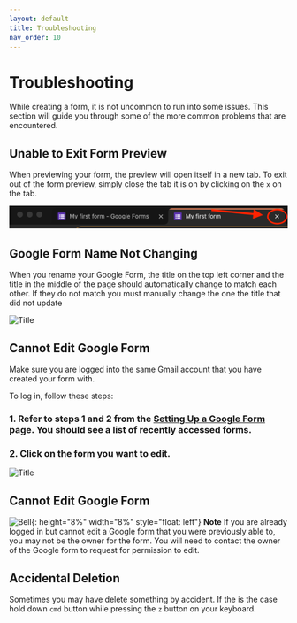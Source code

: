 ```yaml
---
layout: default
title: Troubleshooting
nav_order: 10
---
```


# Troubleshooting

While creating a form, it is not uncommon to run into some issues. This section will guide you through some of the more common problems that are encountered.

## Unable to Exit Form Preview

When previewing your form, the preview will open itself in a new tab. To exit out of the form preview, simply close the tab it is on by clicking on the `x` on the tab.

![Exit Tab](./images/troubleshooting/closeTab.png)

## Google Form Name Not Changing

When you rename your Google Form, the title on the top left corner and the title in the middle of the page should automatically change to match each other. If they do not match you must manually change the one the title that did not update

![Title](https://github.com/kevtrng/Google-Forms-Guide/blob/gh-pages/docs/images/troubleshooting/Title.png?raw=true)

## Cannot Edit Google Form

Make sure you are logged into the same Gmail account that you have created your form with.

To log in, follow these steps:

### 1. Refer to steps 1 and 2 from the [Setting Up a Google Form](./settingUpGoogleForm/settingUpGoogleForm.md) page. You should see a list of recently accessed forms.

### 2. Click on the form you want to edit.

![Title](https://github.com/kevtrng/Google-Forms-Guide/blob/gh-pages/docs/images/troubleshooting/recentForms.png?raw=true)

## Cannot Edit Google Form
![Bell](https://github.com/kevtrng/Google-Forms-Guide/blob/gh-pages/docs/images/icons/bell.png?raw=true){: height="8%" width="8%" style="float: left"}
**Note** If you are already logged in but cannot edit a Google form that you were previously able to, you may not be the owner for the form. You will need to contact the owner of the Google form to request for permission to edit.

## Accidental Deletion

Sometimes you may have delete something by accident. If the is the case hold down `cmd` button while pressing the `z` button on your keyboard.
